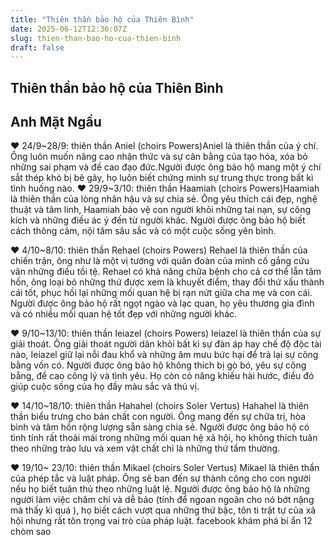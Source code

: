 ```yaml
---
title: "Thiên thần bảo hộ của Thiên Bình"
date: 2025-06-12T12:36:07Z
slug: thien-than-bao-ho-cua-thien-binh
draft: false
---
```


## Thiên thần bảo hộ của Thiên Bình

## Anh Mặt Ngầu

♥ 24/9~28/9: thiên thần Aniel (choirs Powers)​Aniel là thiên thần của ý chí. Ông luôn muốn nâng cao nhận thức và sự cân bằng của tạo hóa, xóa bỏ những sai phạm và đề cao đạo đức.​Người được ông bảo hộ mang một ý chí sắt thép khó bị bẽ gãy, họ luôn biết chứng minh sự trung thực trong bất kì tình huống nào.​
♥ 29/9~3/10: thiên thần Haamiah (choirs Powers)​Haamiah là thiên thần của lòng nhân hậu và sự chia sẻ. Ông yêu thích cái đẹp, nghệ thuật​ và tâm linh, Haamiah bảo vệ con người khỏi những tai nạn, sự công kích và những điều ác ý đến từ người khác.
Người được ông bảo hộ biết cách thông cảm, nội tâm sâu sắc và có một cuộc sống yên bình.

♥ 4/10~8/10: thiên thần Rehael (choirs Powers)
Rehael là thiên thần của chiến trận, ông như là một vị tướng với quân đoàn của mình cố gắng cứu vãn những điều tồi tệ. Rehael có khả năng chữa bệnh cho cả cơ thể lẫn tâm hồn, ông loại bỏ những thứ được xem là khuyết điểm, thay đổi thứ xấu thành cái tốt, phục hồi lại những mối quan hệ bị rạn nứt giữa cha mẹ và con cái.
Người được ông bảo hộ rất ngọt ngào và lạc quan, họ yêu thương gia đình và có nhiều mối quan hệ tốt đẹp với những người khác.

♥ 9/10~13/10: thiên thần Ieiazel (choirs Powers)
Ieiazel là thiên thần của sự giải thoát. Ông giải thoát người dân khỏi bất kì sự đàn áp hay chế độ độc tài nào, Ieiazel giữ lại nỗi đau khổ và những âm mưu bức hại để trả lại sự công bằng vốn có.
Người được ông bảo hộ không thích bị gò bó, yêu sự công bằng, đề cao công lý và tình yêu. Họ còn có năng khiếu hài hước, điều đó giúp cuộc sống của họ đầy màu sắc và thú vị.

♥ 14/10~18/10: thiên thần Hahahel (choirs Soler Vertus)
Hahahel là thiên thần biểu trưng cho bản chất con người. Ông mang đến sự chữa trị, hòa bình và tâm hồn rộng lượng sẵn sàng chia sẻ.
Người được ông bảo hộ có tình tính rất thoải mái trong những mối quan hệ xã hội, họ không thích tuân theo những trào lưu và xem vật chất chỉ là những thứ tầm thường.

♥ 19/10~ 23/10: thiên thần Mikael (choirs Soler Vertus)
Mikael là thiên thần của phép tắc và luật pháp. Ông sẽ ban đến sự thành công cho con người nếu họ biết tuân thủ theo những luật lệ.
Người được ông bảo hộ là những người làm việc chăm chỉ và dễ bảo (tính để ngoan ngoãn cho nó bớt nặng mà thấy kì quá ), họ biết cách vượt qua những thứ bậc, tôn ti trật tự của xã hội nhưng rất tôn trọng vai trò của pháp luật.​ 
facebook khám phá bí ẩn 12 chòm sao​